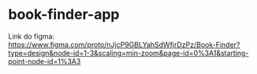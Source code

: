 # book-finder-app

Link do figma: https://www.figma.com/proto/nJjcP9GBLYahSdWfjrDzPz/Book-Finder?type=design&node-id=1-3&scaling=min-zoom&page-id=0%3A1&starting-point-node-id=1%3A3